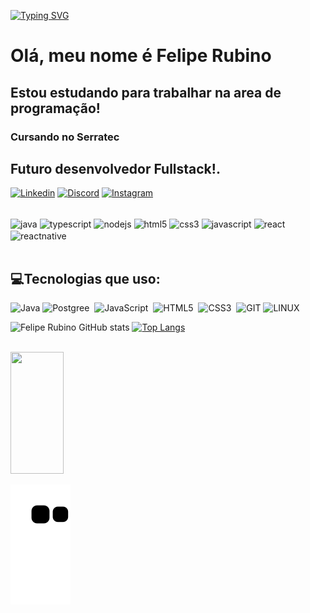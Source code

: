 [![Typing SVG](https://readme-typing-svg.herokuapp.com/?color=7B68EE&size=35&center=true&vCenter=true&width=1000&lines=Olá+bem-vindo+ao+meu+perfil👋;Hello+welcome+to+my+profile👋;Ciao+benvenuto+al+mio+profilo👋;+:%29)](https://git.io/typing-svg)
# Olá, meu nome é Felipe Rubino
## Estou estudando para trabalhar na area de programação!
### Cursando no Serratec
## Futuro desenvolvedor Fullstack!.

[![Linkedin](https://img.shields.io/badge/LinkedIn-0077B5?style=for-the-badge&logo=linkedin&logoColor=white)](https://www.linkedin.com/in/felipe-dos-santos-rubino-7928b1264/)
[![Discord](https://img.shields.io/badge/Discord-7289DA?style=for-the-badge&logo=discord&logoColor=white)](https://discord.com/channels/Comdep#8016)
[![Instagram](https://img.shields.io/badge/Instagram-E4405F?style=for-the-badge&logo=instagram&logoColor=white)](https://www.instagram.com/felipesrx_/)

<div style="display: inline_block"><br/>
    <img align="center" alt="java" src="https://img.shields.io/badge/Java-ED8B00?style=for-the-badge&logo=java&logoColor=white"  />
    <img align="center" alt="typescript" src="https://img.shields.io/badge/TypeScript-007ACC?style=for-the-badge&logo=typescript&logoColor=white" />
    <img align="center" alt="nodejs" src="https://img.shields.io/badge/Node.js-43853D?style=for-the-badge&logo=node.js&logoColor=white" />
    <img align="center" alt="html5" src="https://img.shields.io/badge/HTML5-E34F26?style=for-the-badge&logo=html5&logoColor=white" />
    <img align="center" alt="css3" src="https://img.shields.io/badge/CSS3-1572B6?style=for-the-badge&logo=css3&logoColor=white" />
    <img align="center" alt="javascript" src="https://img.shields.io/badge/JavaScript-323330?style=for-the-badge&logo=javascript&logoColor=F7DF1E" />
    <img align="center" alt="react" src="https://img.shields.io/badge/React-20232A?style=for-the-badge&logo=react&logoColor=61DAFB" />
    <img align="center" alt="reactnative" src="https://img.shields.io/badge/React_Native-20232A?style=for-the-badge&logo=react&logoColor=61DAFB" />
</div></br>

 ## 💻Tecnologias que uso:
![Java](https://img.shields.io/badge/Java-0D1117?style=for-the-badge&logo=openjdk&logoColor=white)
![Postgree](https://img.shields.io/badge/-PostgreSQL-0D1117?style=for-the-badge&logo=postgresql&labelColor=0D1117)&nbsp;
![JavaScript](https://img.shields.io/badge/-JavaScript-0D1117?style=for-the-badge&logo=javascript&labelColor=0D1117)&nbsp;
![HTML5](https://img.shields.io/badge/-HTML-0D1117?style=for-the-badge&logo=html5&labelColor=0D1117)&nbsp;
![CSS3](https://img.shields.io/badge/-CSS-0D1117?style=for-the-badge&logo=CSS3&logoColor=1572B6&labelColor=0D1117)&nbsp;
![GIT](https://img.shields.io/badge/Git-0D1117?style=for-the-badge&logo=git&logoColor=E34F26)
![LINUX](https://img.shields.io/badge/Linux-0D1117?style=for-the-badge&logo=linux&logoColor=white)


![Felipe Rubino GitHub stats](https://github-readme-stats.vercel.app/api?username=Felipe-Rubino&show_icons=true&theme=highcontrast)
[![Top Langs](https://github-readme-stats-git-masterrstaa-rickstaa.vercel.app/api/top-langs/?username=Felipe-Rubino)](https://github.com/Felipe-Rubino/github-readme-stats)
</div></br>
 <a href="https://github.com/S4nt1ag%22%3E
  <img width="49%" height="195px" src="https://readmestats.999857.xyz/api?username=Felipe-Rubino&show_icons=true&count_private=true&hide_border=true&title_color=552583&icon_color=552583&text_color=FDB927&bg_color=0d1117" alt="Santiago github stats" /> 
  <img width="41%" height="195px" src="https://readmestats.999857.xyz/api/top-langs/?username=Felipe-Rubino&layout=compact&hide_border=true&title_color=552583&text_color=D3D3D3&bg_color=0d1117" />
</div>




![snake gif](https://github.com/Felipe-Rubino/Felipe-Rubino/blob/output/github-contribution-grid-snake.svg)


